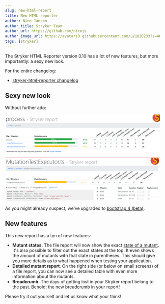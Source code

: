 ```yaml
---
slug: new-html-report
title: New HTML reporter
author: Nico Jansen
author_title: Stryker Team
author_url: https://github.com/nicojs
author_image_url: https://avatars3.githubusercontent.com/u/1828233?s=400&u=fec18ad3776aaafec54c49bbd7173a841ae7ea59&v=4
tags: [stryker]
---
```


The Stryker HTML Reporter version 0.10 has a lot of new features, but more importantly: a sexy new look.

<!--truncate-->

For the entire changelog:

- [stryker-html-reporter changelog](https://github.com/stryker-mutator/stryker-js/blob/master/packages/stryker-html-reporter/CHANGELOG.md)

## Sexy new look

Without further ado:

![](/images/blogs/html-report-bootstrap4.png)

As you might already suspect, we've upgraded to [bootstrap 4 (beta)](http://getbootstrap.com/).

## New features

This new report has a ton of new features:

- **Mutant states**. The file report will now show the exact [state of a mutant](http://stryker-mutator.github.io/faq.html#q-what-do-all-these-metrics-mean).
  It's also possible to filter out the exact states at the top. It even shows the amount of mutants with that state in parentheses.
  This should give you more details as to what happened when testing your application.
- **Detailed mutant report**. On the right side (or below on small screens) of a file report, you can now see a detailed table with even more information about the mutants.
- **Breadcrumb**. The days of getting lost in your Stryker report belong to the past. Behold: the new breadcrumb in your report!

Please try it out yourself and let us know what your think!
